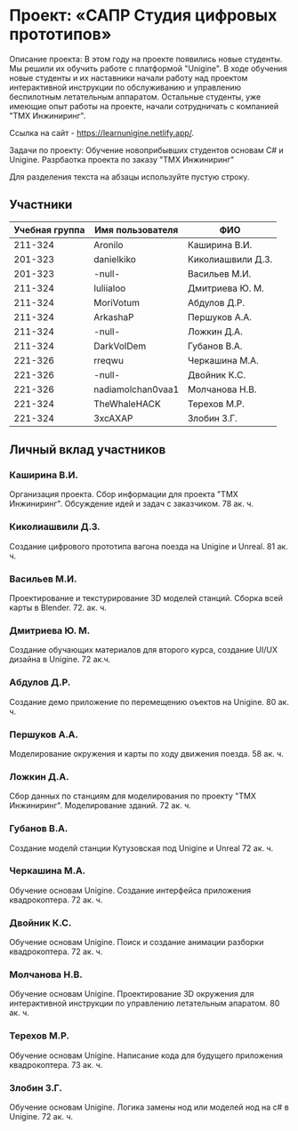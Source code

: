 # Проект: «САПР Студия цифровых прототипов»

Описание проекта: В этом году на проекте появились новые студенты. Мы решили их обучить работе с платформой "Unigine". В ходе обучения новые студенты и их наставники начали работу над проектом интерактивной инструкции по обслуживанию и управлению беспилотным летательным аппаратом. Остальные студенты, уже имеющие опыт работы на проекте, начали сотрудничать с компанией "ТМХ Инжиниринг".

Ссылка на сайт - https://learnunigine.netlify.app/.

Задачи по проекту: 
    Обучение новоприбывших студентов основам C# и Unigine.
    Разрбаотка проекта по заказу "ТМХ Инжиниринг"

Для разделения текста на абзацы используйте пустую строку.

## Участники

| Учебная группа | Имя пользователя | ФИО                      |
|----------------|------------------|--------------------------|
| 211-324        | Aronilo          | Каширина В.И.            |
| 201-323        | danielkiko       | Киколиашвили Д.З.        |
| 201-323        | -null-           | Васильев М.И.            |
| 211-324        | Iuliialoo        | Дмитриева Ю. М.          |
| 211-324        | MoriVotum        | Абдулов Д.Р.             |
| 211-324        | ArkashaP         | Першуков А.А.            |
| 211-324        | -null-           | Ложкин Д.А.              |
| 211-324        | DarkVolDem       | Губанов В.А.             |
| 221-326        | rreqwu           | Черкашина М.А.           |
| 221-326        | -null-           | Двойник К.С.             |
| 221-326        | nadiamolchan0vaa1| Молчанова Н.В.           |
| 221-324        | TheWhaleHACK     | Терехов М.Р.             |
| 221-324        | 3xcAXAP          | Злобин З.Г.              |

## Личный вклад участников

### Каширина В.И.

Организация проекта. Сбор информации для проекта "ТМХ Инжиниринг". Обсуждение идей и задач с заказчиком. 78 ак. ч.

### Киколиашвили Д.З.

Создание цифрового прототипа вагона поезда на Unigine и Unreal. 81 ак. ч.

### Васильев М.И.

Проектирование и текстурирование 3D моделей станций. Сборка всей карты в Blender. 72. ак. ч.

### Дмитриева Ю. М.

Создание обучающих материалов для второго курса, создание UI/UX дизайна в Unigine. 72 ак.ч.

### Абдулов Д.Р.

Создание демо приложение по перемещению оъектов на Unigine. 80 ак. ч.

### Першуков А.А.

Моделирование окружения и карты по ходу движения поезда. 58 ак. ч.

### Ложкин Д.А.

Сбор данных по станциям для моделирования по проекту "ТМХ Инжиниринг". Моделирование зданий. 72 ак. ч.

### Губанов В.А.

Создание моделй станции Кутузовская под Unigine и Unreal 72 ак. ч.  

### Черкашина М.А.

Обучение основам Unigine. Создание интерфейса приложения квадрокоптера. 72 ак. ч.

### Двойник К.С.

Обучение основам Unigine. Поиск и создание анимации разборки квадрокоптера. 72 ак. ч.

### Молчанова Н.В.

Обучение основам Unigine. Проектирование 3D окружения для интерактивной инструкции по управлению летательным апаратом. 80 ак. ч.

### Терехов М.Р.

Обучение основам Unigine. Написание кода для будущего приложения квадрокоптера. 73 ак. ч.

### Злобин З.Г.

Обучение основам Unigine. Логика замены нод или моделей нод на c# в Unigine. 72 ак. ч.
